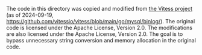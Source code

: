 The code in this directory was copied and modified from [the Vitess project](https://github.com/vitessio/vitess) (as of 2024-09-19, https://github.com/vitessio/vitess/blob/main/go/mysql/binlog/). The original code is licensed under the Apache License, Version 2.0. The modifications are also licensed under the Apache License, Version 2.0. The goal is to bypass unnecessary string conversion and memory allocation in the original code.